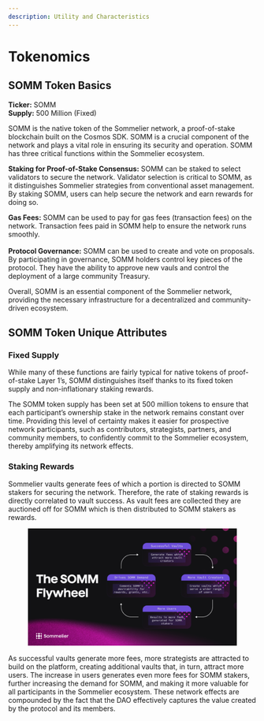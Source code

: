 ```yaml
---
description: Utility and Characteristics
---
```


# Tokenomics

## SOMM Token Basics

**Ticker:** SOMM\
**Supply:** 500 Million (Fixed)

SOMM is the native token of the Sommelier network, a proof-of-stake blockchain built on the Cosmos SDK. SOMM is a crucial component of the network and plays a vital role in ensuring its security and operation. SOMM has three critical functions within the Sommelier ecosystem.

**Staking for Proof-of-Stake Consensus:** SOMM can be staked to select validators to secure the network. Validator selection is critical to SOMM, as it distinguishes Sommelier strategies from conventional asset management. By staking SOMM, users can help secure the network and earn rewards for doing so.&#x20;

**Gas Fees:** SOMM can be used to pay for gas fees (transaction fees) on the network. Transaction fees paid in SOMM help to ensure the network runs smoothly.\
\
**Protocol Governance:** SOMM can be used to create and vote on proposals. By participating in governance, SOMM holders control key pieces of the protocol. They have the ability to approve new vauls and control the deployment of a large community Treasury.&#x20;

Overall, SOMM is an essential component of the Sommelier network, providing the necessary infrastructure for a decentralized and community-driven ecosystem.

## SOMM Token Unique Attributes

### Fixed Supply

While many of these functions are fairly typical for native tokens of proof-of-stake Layer 1’s, SOMM distinguishes itself thanks to its fixed token supply and non-inflationary staking rewards.

The SOMM token supply has been set at 500 million tokens to ensure that each participant’s ownership stake in the network remains constant over time. Providing this level of certainty makes it easier for prospective network participants, such as contributors, strategists, partners, and community members, to confidently commit to the Sommelier ecosystem, thereby amplifying its network effects.

### Staking Rewards

Sommelier vaults generate fees of which a portion is directed to SOMM stakers for securing the network. Therefore, the rate of staking rewards is directly correlated to vault success. As vault fees are collected they are auctioned off for SOMM which is then distributed to SOMM stakers as rewards.&#x20;

<figure><img src="../.gitbook/assets/image.png" alt=""><figcaption></figcaption></figure>

As successful vaults generate more fees, more strategists are attracted to build on the platform, creating additional vaults that, in turn, attract more users. The increase in users generates even more fees for SOMM stakers, further increasing the demand for SOMM, and making it more valuable for all participants in the Sommelier ecosystem. These network effects are compounded by the fact that the DAO effectively captures the value created by the protocol and its members.

